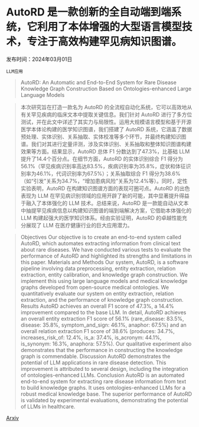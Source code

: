 # AutoRD 是一款创新的全自动端到端系统，它利用了本体增强的大型语言模型技术，专注于高效构建罕见病知识图谱。

发布时间：2024年03月01日

`LLM应用`

> AutoRD: An Automatic and End-to-End System for Rare Disease Knowledge Graph Construction Based on Ontologies-enhanced Large Language Models

> 本次研究旨在打造一款名为 AutoRD 的全流程自动化系统，它可以高效地从有关罕见疾病的临床文本中提取关键信息。我们针对 AutoRD 进行了多方位测试，并在此文中详述了其实力与局限性。运用大规模语言模型和基于开源医学本体论构建的医学知识图谱，我们搭建了 AutoRD 系统，它涵盖了数据预处理、实体识别、关系抽取、实体校准等多个环节，并最终构建知识图谱。我们对其进行定量评测，涉及实体识别、关系抽取和整体知识图谱构建效果等方面。结果显示，AutoRD 总体 F1 分数达到了47.3%，比基础 LLM 提升了14.4个百分点。在细节方面，AutoRD 的实体识别综合 F1 得分为56.1%（罕见疾病识别率高达83.5%，疾病识别率为35.8%，症状和体征识别率为46.1%，代词识别率为67.5%）；关系抽取综合 F1 得分为38.6%（如“引发”关系为34.7%，“增加患病风险”关系为12.4%等）。同时，定性实验表明，AutoRD 在构建知识图谱方面的表现可圈可点。AutoRD 的出色表现为 LLM 在罕见病识别领域的应用开辟了新的可能，其中显著提升得益于融入了本体强化的 LLM 技术。总结来说，AutoRD 是一款能自动从文本中抽提罕见疾病信息以构建知识图谱的端到端解决方案，它借助本体强化的 LLM 构建起强大的医学知识体系。经由实验证明，AutoRD 的卓越性能充分展现了 LLM 在医疗健康行业的巨大应用潜力。

> Objectives Our objective is to create an end-to-end system called AutoRD, which automates extracting information from clinical text about rare diseases. We have conducted various tests to evaluate the performance of AutoRD and highlighted its strengths and limitations in this paper.
  Materials and Methods Our system, AutoRD, is a software pipeline involving data preprocessing, entity extraction, relation extraction, entity calibration, and knowledge graph construction. We implement this using large language models and medical knowledge graphs developed from open-source medical ontologies. We quantitatively evaluate our system on entity extraction, relation extraction, and the performance of knowledge graph construction.
  Results AutoRD achieves an overall F1 score of 47.3%, a 14.4% improvement compared to the base LLM. In detail, AutoRD achieves an overall entity extraction F1 score of 56.1% (rare_disease: 83.5%, disease: 35.8%, symptom_and_sign: 46.1%, anaphor: 67.5%) and an overall relation extraction F1 score of 38.6% (produces: 34.7%, increases_risk_of: 12.4%, is_a: 37.4%, is_acronym: 44.1%, is_synonym: 16.3%, anaphora: 57.5%). Our qualitative experiment also demonstrates that the performance in constructing the knowledge graph is commendable.
  Discussion AutoRD demonstrates the potential of LLM applications in rare disease detection. This improvement is attributed to several design, including the integration of ontologies-enhanced LLMs.
  Conclusion AutoRD is an automated end-to-end system for extracting rare disease information from text to build knowledge graphs. It uses ontologies-enhanced LLMs for a robust medical knowledge base. The superior performance of AutoRD is validated by experimental evaluations, demonstrating the potential of LLMs in healthcare.

[Arxiv](https://arxiv.org/abs/2403.00953)
